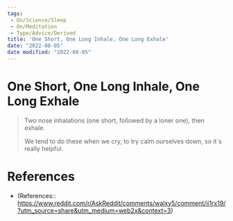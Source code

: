 ```yaml
---
tags:
 - On/Science/Sleep
 - On/Meditation
 - Type/Advice/Derived
title: 'One Short, One Long Inhale, One Long Exhale'
date: "2022-08-05"
date modified: "2022-08-05"
---
```


# One Short, One Long Inhale, One Long Exhale
> Two nose inhalations (one short, followed by a loner one), then exhale.
>
> We tend to do these when we cry, to try calm ourselves down, so it´s really helpful.

# References
- (References:: https://www.reddit.com/r/AskReddit/comments/walxy5/comment/ii1rx19/?utm_source=share&utm_medium=web2x&context=3)
